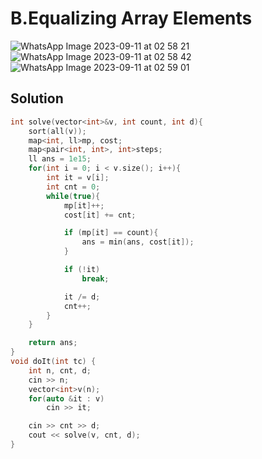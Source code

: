 # B.Equalizing Array Elements
![WhatsApp Image 2023-09-11 at 02 58 21](https://github.com/Abdelrhman-Sayed70/Competitive_Programming/assets/99830416/70f1c117-f818-4bc6-b9a4-0a644dc8a735)
![WhatsApp Image 2023-09-11 at 02 58 42](https://github.com/Abdelrhman-Sayed70/Competitive_Programming/assets/99830416/450040a8-d7ca-40d4-b626-44f08b1f57b2)
![WhatsApp Image 2023-09-11 at 02 59 01](https://github.com/Abdelrhman-Sayed70/Competitive_Programming/assets/99830416/d6603d42-69d2-4dd4-9a8a-adf5f2ba6490)

## Solution
```cpp
int solve(vector<int>&v, int count, int d){
    sort(all(v));
    map<int, ll>mp, cost;
    map<pair<int, int>, int>steps;
    ll ans = 1e15;
    for(int i = 0; i < v.size(); i++){
        int it = v[i];
        int cnt = 0;
        while(true){
            mp[it]++;
            cost[it] += cnt;

            if (mp[it] == count){
                ans = min(ans, cost[it]);
            }

            if (!it)
                break;

            it /= d;
            cnt++;
        }
    }

    return ans;
}
void doIt(int tc) {
    int n, cnt, d;
    cin >> n;
    vector<int>v(n);
    for(auto &it : v)
        cin >> it;

    cin >> cnt >> d;
    cout << solve(v, cnt, d);
}
```
